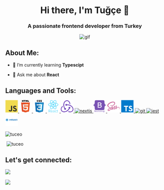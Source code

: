 <h1 align="center">Hi there, I'm Tuğçe 👋 </h1>
<h3 align="center">A passionate frontend developer from Turkey</h3>

<p align="center"> <img width="350px" heigth="350px" src="https://i.pinimg.com/originals/e7/26/c7/e726c74ac081eed50feee1433d12c998.gif" alt="gif" /> </p>


<h2 align="left">About Me:</h2>

- 🌱 I’m currently learning **Typescipt**

- 💬 Ask me about **React**



<h2 align="left">Languages and Tools:</h2>

<p align="left"> 
  <a href="https://developer.mozilla.org/en-US/docs/Web/JavaScript" target="_blank" rel="noreferrer"> <img src="https://raw.githubusercontent.com/devicons/devicon/master/icons/javascript/javascript-original.svg" alt="javascript" width="40" height="40"/> </a> 
  <a href="https://www.w3.org/html/" target="_blank" rel="noreferrer"> <img src="https://raw.githubusercontent.com/devicons/devicon/master/icons/html5/html5-original-wordmark.svg" alt="html5" width="40" height="40"/> </a> 
  <a href="https://www.w3schools.com/css/" target="_blank" rel="noreferrer"> <img src="https://raw.githubusercontent.com/devicons/devicon/master/icons/css3/css3-original-wordmark.svg" alt="css3" width="40" height="40"/> </a> 
  <a href="https://reactjs.org/" target="_blank" rel="noreferrer"> <img src="https://raw.githubusercontent.com/devicons/devicon/master/icons/react/react-original-wordmark.svg" alt="react" width="40" height="40"/> </a> 
   <a href="https://redux.js.org" target="_blank" rel="noreferrer"> <img src="https://raw.githubusercontent.com/devicons/devicon/master/icons/redux/redux-original.svg" alt="redux" width="40" height="40"/> </a> 
  <a href="https://nextjs.org/" target="_blank" rel="noreferrer"> <img src="https://cdn.worldvectorlogo.com/logos/nextjs-2.svg" alt="nextjs" width="40" height="40"/> </a> 
  <a href="https://getbootstrap.com" target="_blank" rel="noreferrer"> <img src="https://raw.githubusercontent.com/devicons/devicon/master/icons/bootstrap/bootstrap-plain-wordmark.svg" alt="bootstrap" width="40" height="40"/> </a>
   <a href="https://sass-lang.com" target="_blank" rel="noreferrer"> <img src="https://raw.githubusercontent.com/devicons/devicon/master/icons/sass/sass-original.svg" alt="sass" width="40" height="40"/> </a> 
  <a href="https://www.typescriptlang.org/" target="_blank" rel="noreferrer"> <img src="https://raw.githubusercontent.com/devicons/devicon/master/icons/typescript/typescript-original.svg" alt="typescript" width="40" height="40"/> </a> 
  <a href="https://git-scm.com/" target="_blank" rel="noreferrer"> <img src="https://www.vectorlogo.zone/logos/git-scm/git-scm-icon.svg" alt="git" width="40" height="40"/> </a> 
  <a href="https://jestjs.io" target="_blank" rel="noreferrer"> <img src="https://www.vectorlogo.zone/logos/jestjsio/jestjsio-icon.svg" alt="jest" width="40" height="40"/> </a> 
  <a href="https://webpack.js.org" target="_blank" rel="noreferrer"> <img src="https://raw.githubusercontent.com/devicons/devicon/d00d0969292a6569d45b06d3f350f463a0107b0d/icons/webpack/webpack-original-wordmark.svg" alt="webpack" width="40" height="40"/> </a> 
</p>

<p><img  src="https://github-readme-stats.vercel.app/api/top-langs?username=tuceo&show_icons=true&locale=en&layout=compact" alt="tuceo" /></p>
<p>&nbsp;<img src="https://github-readme-stats.vercel.app/api?username=tuceo&show_icons=true&locale=en" alt="tuceo" /></p>


<h2 align="left">Let's get connected:</h2>
<a target="_blank" href="https://www.linkedin.com/in/tu%C4%9F%C3%A7e-%C3%B6zgen/"><img src="https://img.shields.io/badge/-LinkedIn-0077B5?style=for-the-badge&logo=Linkedin&logoColor=white"></img></a>

<a target="_blank" href="mailto:tozgen96@gmail.com"><img src="https://img.shields.io/badge/Gmail-D14836?style=for-the-badge&logo=gmail&logoColor=white"></img></a>

